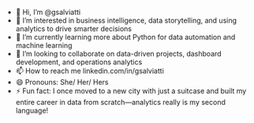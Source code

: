- 👋 Hi, I’m @gsalviatti
- 👀 I’m interested in business intelligence, data storytelling, and using analytics to drive smarter decisions
- 🌱 I’m currently learning more about Python for data automation and machine learning
- 💞️ I’m looking to collaborate on data-driven projects, dashboard development, and operations analytics
- 📫 How to reach me linkedin.com/in/gsalviatti
- 😄 Pronouns: She/ Her/ Hers
- ⚡ Fun fact: I once moved to a new city with just a suitcase and built my entire career in data from scratch—analytics really is my second language!

<!---
gsalviatti/gsalviatti is a ✨ special ✨ repository because its `README.md` (this file) appears on your GitHub profile.
You can click the Preview link to take a look at your changes.
--->
